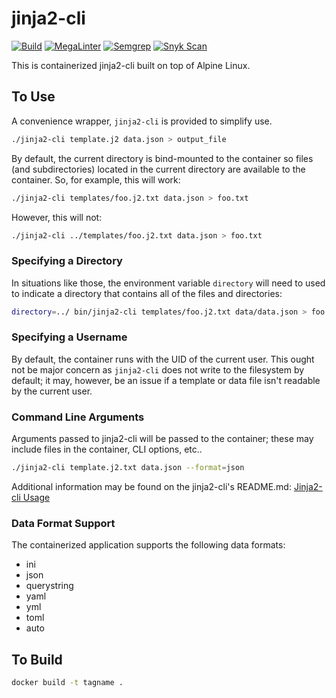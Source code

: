 # jinja2-cli

[![Build](https://github.com/wesley-dean/jinja2-cli/actions/workflows/build_docker_image.yml/badge.svg)](https://github.com/wesley-dean/jinja2-cli/actions/workflows/build_docker_image.yml)
[![MegaLinter](https://github.com/wesley-dean/jinja2-cli/actions/workflows/megalinter.yml/badge.svg)](https://github.com/wesley-dean/jinja2-cli/actions/workflows/megalinter.yml)
[![Semgrep](https://github.com/wesley-dean/jinja2-cli/actions/workflows/semgrep.yml/badge.svg)](https://github.com/wesley-dean/jinja2-cli/actions/workflows/semgrep.yml)
[![Snyk Scan](https://github.com/wesley-dean/jinja2-cli/actions/workflows/snyk.yml/badge.svg)](https://github.com/wesley-dean/jinja2-cli/actions/workflows/snyk.yml)

This is containerized jinja2-cli built on top of Alpine Linux.

## To Use

A convenience wrapper, `jinja2-cli` is provided to simplify use.

```bash
./jinja2-cli template.j2 data.json > output_file
```

By default, the current directory is bind-mounted to the container
so files (and subdirectories) located in the current directory are
available to the container.  So, for example, this will work:

```bash
./jinja2-cli templates/foo.j2.txt data.json > foo.txt
```

However, this will not:

```bash
./jinja2-cli ../templates/foo.j2.txt data.json > foo.txt
```

### Specifying a Directory

In situations like those, the environment variable `directory`
will need to used to indicate a directory that contains all
of the files and directories:

```bash
directory=../ bin/jinja2-cli templates/foo.j2.txt data/data.json > foo.txt
```

### Specifying a Username

By default, the container runs with the UID of the current user.  This
ought not be major concern as `jinja2-cli` does not write to the filesystem
by default; it may, however, be an issue if a template or data file isn't
readable by the current user.

### Command Line Arguments

Arguments passed to jinja2-cli will be passed to the container; these
may include files in the container, CLI options, etc..

```bash
./jinja2-cli template.j2.txt data.json --format=json
```

Additional information may be found on the jinja2-cli's README.md:
[Jinja2-cli Usage](https://github.com/mattrobenolt/jinja2-cli/#Usage)

### Data Format Support

The containerized application supports the following data formats:

- ini
- json
- querystring
- yaml
- yml
- toml
- auto

## To Build

```bash
docker build -t tagname .
```
